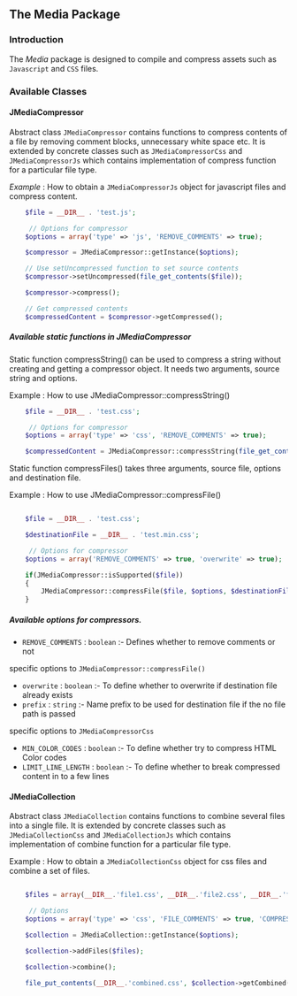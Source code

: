## The Media Package

### Introduction

The *Media* package is designed to compile and compress assets such as `Javascript` and `CSS` files.

### Available Classes

#### JMediaCompressor

Abstract class `JMediaCompressor` contains functions to compress contents of a file by removing comment blocks, unnecessary white space  etc. It is extended by concrete classes such as `JMediaCompressorCss` and
`JMediaCompressorJs` which contains implementation of compress function for a particular file type.

 *Example* : How to obtain a `JMediaCompressorJs` object for javascript files and compress content.

```php
	$file = __DIR__ . 'test.js';

	 // Options for compressor
 	$options = array('type' => 'js', 'REMOVE_COMMENTS' => true);

	$compressor = JMediaCompressor::getInstance($options);

	// Use setUncompressed function to set source contents
	$compressor->setUncompressed(file_get_contents($file));

	$compressor->compress();

	// Get compressed contents
	$compressedContent = $compressor->getCompressed();

```

##### Available static functions in JMediaCompressor

Static function compressString() can be used to compress a string without creating and getting a compressor object.
It needs two arguments, source string and options.

Example : How to use JMediaCompressor::compressString()

```php
	$file = __DIR__ . 'test.css';

	 // Options for compressor
 	$options = array('type' => 'css', 'REMOVE_COMMENTS' => true);

	$compressedContent = JMediaCompressor::compressString(file_get_contents($file), $options);

```

Static function compressFiles() takes three arguments, source file, options and destination file.

Example : How to use JMediaCompressor::compressFile()

```php

	$file = __DIR__ . 'test.css';

	$destinationFile = __DIR__ . 'test.min.css';

	 // Options for compressor
 	$options = array('REMOVE_COMMENTS' => true, 'overwrite' => true);

	if(JMediaCompressor::isSupported($file))
	{
		JMediaCompressor::compressFile($file, $options, $destinationFile);
	}

```

##### Available options for compressors.

- `REMOVE_COMMENTS` : `boolean` :- Defines whether to remove comments or not

specific options to `JMediaCompressor::compressFile()`

- `overwrite` : `boolean`   :- To define whether to overwrite if destination file already exists
- `prefix` : `string`       :- Name prefix to be used for destination file if the no file path is passed

specific options to `JMediaCompressorCss`

- `MIN_COLOR_CODES` : `boolean`   :- To define whether try to compress HTML Color codes
- `LIMIT_LINE_LENGTH` : `boolean` :- To define whether to break compressed content in to a few lines



#### JMediaCollection

Abstract class `JMediaCollection` contains functions to combine several files into a single file. It is extended by concrete classes such as `JMediaCollectionCss` and
`JMediaCollectionJs` which contains implementation of combine function for a particular file type.

Example : How to obtain a `JMediaCollectionCss` object for css files and combine a set of files.

```php

	$files = array(__DIR__.'file1.css', __DIR__.'file2.css', __DIR__.'file3.css' );

	 // Options
 	$options = array('type' => 'css', 'FILE_COMMENTS' => true, 'COMPRESS' => false);

	$collection = JMediaCollection::getInstance($options);

	$collection->addFiles($files);

	$collection->combine();

	file_put_contents(__DIR__.'combined.css', $collection->getCombined());

```
